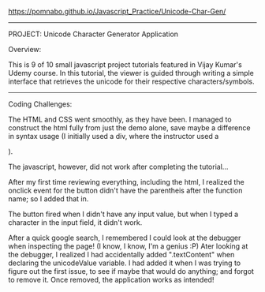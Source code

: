 https://pomnabo.github.io/Javascript_Practice/Unicode-Char-Gen/

------------------------------
PROJECT: Unicode Character Generator Application

Overview:

This is 9 of 10 small javascript project tutorials featured in Vijay Kumar's Udemy course. In this tutorial, the viewer is guided through writing a simple interface that retrieves the unicode for their respective characters/symbols.

------------------------------
Coding Challenges:

The HTML and CSS went smoothly, as they have been. I managed to construct the html fully from just the demo alone, save maybe a difference in syntax usage (I initially used a div, where the instructor used a <p>).

The javascript, however, did not work after completing the tutorial...

After my first time reviewing everything, including the html, I realized the onclick event for the button didn't have the parentheis after the function name; so I added that in.

The button fired when I didn't have any input value, but when I typed a character in the input field, it didn't work.

After a quick google search, I remembered I could look at the debugger when inspecting the page! (I know, I know, I'm a genius :P)
Ater looking at the debugger, I realized I had accidentally added ".textContent" when declaring the unicodeValue variable. I had added it when I was trying to figure out the first issue, to see if maybe that would do anything; and forgot to remove it. Once removed, the application works as intended!